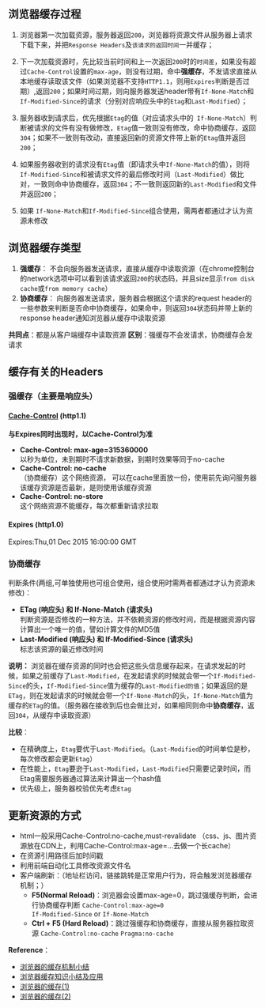 ## 浏览器缓存过程
1. 浏览器第一次加载资源，服务器返回`200`，浏览器将资源文件从服务器上请求下载下来，并把`Response Headers`及`该请求的返回时间`一并缓存；

2. 下一次加载资源时，先比较当前时间和上一次返回`200`时的`时间差`，如果没有超过`Cache-Control`设置的`max-age`，则没有过期，命中**强缓存**，不发请求直接从本地缓存读取该文件（如果浏览器不支持`HTTP1.1`，则用`Expires`判断是否过期）,返回`200`；如果时间过期，则向服务器发送header带有`If-None-Match`和`If-Modified-Since`的请求（分别对应响应头中的`Etag`和`Last-Modified`）；

3. 服务器收到请求后，优先根据`Etag`的值（对应请求头中的` If-None-Match`）判断被请求的文件有没有做修改，`Etag`值一致则没有修改，命中协商缓存，返回`304`；如果不一致则有改动，直接返回新的资源文件带上新的`Etag`值并返回`200`；

4. 如果服务器收到的请求没有`Etag`值（即请求头中`If-None-Match`的值），则将`If-Modified-Since`和被请求文件的最后修改时间（`Last-Modified`）做比对，一致则命中协商缓存，返回`304`；不一致则返回新的`Last-Modified`和文件并返回`200`；

5. 如果 `If-None-Match`和`If-Modified-Since`组合使用，需两者都通过才认为资源未修改

## 浏览器缓存类型
1. **强缓存**：
    不会向服务器发送请求，直接从缓存中读取资源（在chrome控制台的network选项中可以看到该请求返回`200`的状态码，并且size显示`from disk cache`或`from memory cache`）
2. **协商缓存**：
    向服务器发送请求，服务器会根据这个请求的request header的一些参数来判断是否命中协商缓存，如果命中，则返回`304`状态码并带上新的response header通知浏览器从缓存中读取资源

**共同点**：都是从客户端缓存中读取资源
**区别**：强缓存不会发请求，协商缓存会发请求

## 缓存有关的Headers
### 强缓存（主要是响应头）
#### [Cache-Control](https://developer.mozilla.org/zh-CN/docs/Web/HTTP/Headers/Cache-Control) (http1.1)
**与Expires同时出现时，以Cache-Control为准**

- **Cache-Control: max-age=315360000**  
以秒为单位，未到期时不请求新数据，到期时效果等同于no-cache  
- **Cache-Control: no-cache**  
（协商缓存）这个网络资源， 可以在cache里面放一份，使用前先询问服务器该缓存资源是否最新，是则使用该缓存资源  
- **Cache-Control: no-store**  
这个网络资源不能缓存，每次都重新请求拉取  

#### Expires (http1.0)
Expires:Thu,01 Dec 2015 16:00:00 GMT

### 协商缓存
判断条件(两组,可单独使用也可组合使用，组合使用时需两者都通过才认为资源未修改)：

- **ETag (响应头) 和 If-None-Match (请求头)**  
判断资源是否修改的一种方法，并不依赖资源的修改时间，而是根据资源内容计算出一个唯一的值，譬如计算文件的MD5值
- **Last-Modified (响应头)  和 If-Modified-Since (请求头)**  
标志该资源的最近修改时间  

**说明：** 浏览器在缓存资源的同时也会把这些头信息缓存起来，在请求发起的时候，如果之前缓存了`Last-Modified`，在发起请求的时候就会带一个`If-Modified-Since`的头，`If-Modified-Since`值为缓存的`Last-Modified的值`；如果返回的是`ETag`，则在发起请求的时候就会带一个`If-None-Match`的头，`If-None-Match`值为缓存的`ETag`的值。（服务器在接收到后也会做比对，如果相同则命中**协商缓存**，返回`304`，从缓存中读取资源）

**比较**：
- 在精确度上，`Etag`要优于`Last-Modified`。（`Last-Modified`的时间单位是秒，每次修改都会更新`Etag`）
- 在性能上，`Etag`要逊于`Last-Modified`，`Last-Modified`只需要记录时间，而Etag需要服务器通过算法来计算出一个hash值
- 优先级上，服务器校验优先考虑`Etag`

## 更新资源的方式
- html一般采用Cache-Control:no-cache,must-revalidate
（css、js、图片资源放在CDN上，利用Cache-Control:max-age=...去做一个长cache）
- 在资源引用路径后加时间戳
- 利用前端自动化工具修改资源文件名
- 客户端刷新：（地址栏访问，链接跳转是正常用户行为，将会触发浏览器缓存机制；）
    - **F5(Normal Reload)**：浏览器会设置max-age=0，跳过强缓存判断，会进行协商缓存判断
    `Cache-Control:max-age=0`    
    `If-Modified-Since` or `If-None-Match`   
    - **Ctrl + F5 (Hard Reload)**：跳过强缓存和协商缓存，直接从服务器拉取资源
    `Cache-Control:no-cache`
    `Pragma:no-cache`


**Reference**：
- [浏览器的缓存机制小结](https://github.com/chenjiangsong/blog/issues/1)
- [浏览器缓存知识小结及应用](http://www.cnblogs.com/lyzg/p/5125934.html)
- [浏览器的缓存(1)](https://segmentfault.com/a/1190000004486640)
- [浏览器的缓存(2)](https://segmentfault.com/a/1190000004486660)

